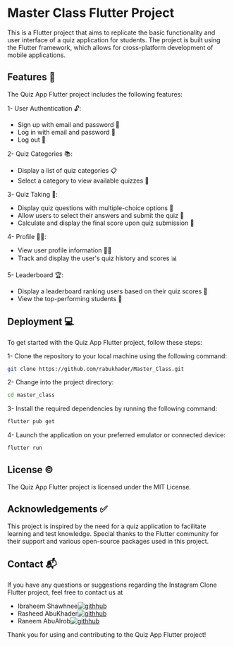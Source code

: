 # Master Class Flutter Project


This is a Flutter project that aims to replicate the basic functionality and user interface of a quiz application for students. The project is built using the Flutter framework, which allows for cross-platform development of mobile applications.

## Features 🚀
The Quiz App Flutter project includes the following features:

1- User Authentication 🔓:

- Sign up with email and password 🔑
- Log in with email and password 🔑
- Log out 🔑

2- Quiz Categories 📚:
- Display a list of quiz categories 📋
- Select a category to view available quizzes 📝

3- Quiz Taking 📝:

- Display quiz questions with multiple-choice options 📝
- Allow users to select their answers and submit the quiz 📝
- Calculate and display the final score upon quiz submission 📝


4- Profile 👨‍🎓: 

- View user profile information 💁‍♂️
- Track and display the user's quiz history and scores 📊

5- Leaderboard 🏆: 

- Display a leaderboard ranking users based on their quiz scores 🥇
- View the top-performing students 🏅


## Deployment 💻

To get started with the Quiz App Flutter project, follow these steps:

1- Clone the repository to your local machine using the following command:


```bash
git clone https://github.com/rabukhader/Master_Class.git
```

2- Change into the project directory:

```bash
cd master_class
```

3- Install the required dependencies by running the following command:

```bash
flutter pub get
```

4- Launch the application on your preferred emulator or connected device:

```bash
flutter run
```


## License ©️


The Quiz App Flutter project is licensed under the MIT License.



## Acknowledgements ✅

This project is inspired by the need for a quiz application to facilitate learning and test knowledge. Special thanks to the Flutter community for their support and various open-source packages used in this project.


## Contact 📬
If you have any questions or suggestions regarding the Instagram Clone Flutter project, feel free to contact us at 
- Ibraheem Shawhnee[![githhub](https://img.shields.io/badge/GitHub-100000?style=for-the-badge&logo=github&logoColor=white)](https://github.com/IbraheemShawhnee)
- Rasheed AbuKhader[![githhub](https://img.shields.io/badge/GitHub-100000?style=for-the-badge&logo=github&logoColor=white)](https://github.com/rabukhader)
- Raneem AbuAlrob[![githhub](https://img.shields.io/badge/GitHub-100000?style=for-the-badge&logo=github&logoColor=white)](https://github.com/Raaneeem)

Thank you for using and contributing to the Quiz App Flutter project!
